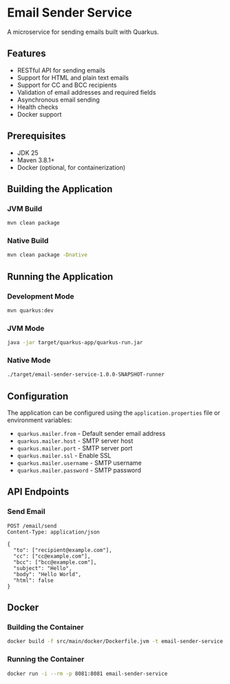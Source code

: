 # Email Sender Service

A microservice for sending emails built with Quarkus.

## Features

- RESTful API for sending emails
- Support for HTML and plain text emails
- Support for CC and BCC recipients
- Validation of email addresses and required fields
- Asynchronous email sending
- Health checks
- Docker support

## Prerequisites

- JDK 25
- Maven 3.8.1+
- Docker (optional, for containerization)

## Building the Application

### JVM Build

```bash
mvn clean package
```

### Native Build

```bash
mvn clean package -Dnative
```

## Running the Application

### Development Mode

```bash
mvn quarkus:dev
```

### JVM Mode

```bash
java -jar target/quarkus-app/quarkus-run.jar
```

### Native Mode

```bash
./target/email-sender-service-1.0.0-SNAPSHOT-runner
```

## Configuration

The application can be configured using the `application.properties` file or environment variables:

- `quarkus.mailer.from` - Default sender email address
- `quarkus.mailer.host` - SMTP server host
- `quarkus.mailer.port` - SMTP server port
- `quarkus.mailer.ssl` - Enable SSL
- `quarkus.mailer.username` - SMTP username
- `quarkus.mailer.password` - SMTP password

## API Endpoints

### Send Email

```
POST /email/send
Content-Type: application/json

{
  "to": ["recipient@example.com"],
  "cc": ["cc@example.com"],
  "bcc": ["bcc@example.com"],
  "subject": "Hello",
  "body": "Hello World",
  "html": false
}
```

## Docker

### Building the Container

```bash
docker build -f src/main/docker/Dockerfile.jvm -t email-sender-service .
```

### Running the Container

```bash
docker run -i --rm -p 8081:8081 email-sender-service
```